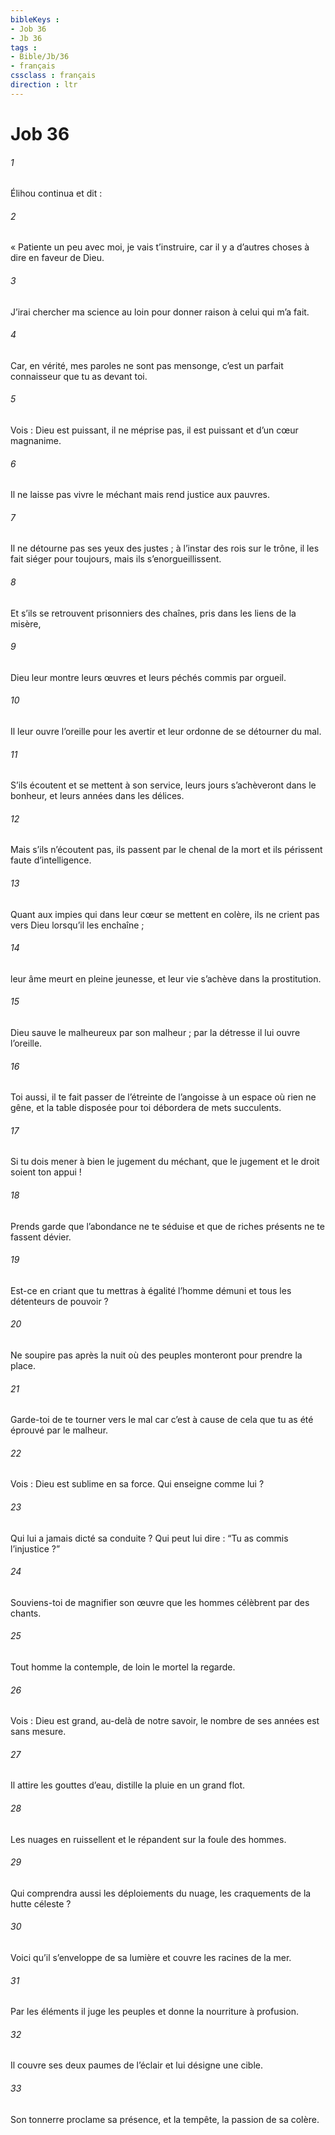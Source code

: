 ```yaml
---
bibleKeys : 
- Job 36
- Jb 36
tags : 
- Bible/Jb/36
- français
cssclass : français
direction : ltr
---
```


# Job 36

###### 1
Élihou continua et dit :
###### 2
« Patiente un peu avec moi, je vais t’instruire,
car il y a d’autres choses à dire en faveur de Dieu.
###### 3
J’irai chercher ma science au loin
pour donner raison à celui qui m’a fait.
###### 4
Car, en vérité, mes paroles ne sont pas mensonge,
c’est un parfait connaisseur que tu as devant toi.
###### 5
Vois : Dieu est puissant, il ne méprise pas,
il est puissant et d’un cœur magnanime.
###### 6
Il ne laisse pas vivre le méchant
mais rend justice aux pauvres.
###### 7
Il ne détourne pas ses yeux des justes ;
à l’instar des rois sur le trône,
il les fait siéger pour toujours,
mais ils s’enorgueillissent.
###### 8
Et s’ils se retrouvent prisonniers des chaînes,
pris dans les liens de la misère,
###### 9
Dieu leur montre leurs œuvres
et leurs péchés commis par orgueil.
###### 10
Il leur ouvre l’oreille pour les avertir
et leur ordonne de se détourner du mal.
###### 11
S’ils écoutent et se mettent à son service,
leurs jours s’achèveront dans le bonheur,
et leurs années dans les délices.
###### 12
Mais s’ils n’écoutent pas, ils passent par le chenal de la mort
et ils périssent faute d’intelligence.
###### 13
Quant aux impies qui dans leur cœur se mettent en colère,
ils ne crient pas vers Dieu lorsqu’il les enchaîne ;
###### 14
leur âme meurt en pleine jeunesse,
et leur vie s’achève dans la prostitution.
###### 15
Dieu sauve le malheureux par son malheur ;
par la détresse il lui ouvre l’oreille.
###### 16
Toi aussi, il te fait passer de l’étreinte de l’angoisse
à un espace où rien ne gêne,
et la table disposée pour toi débordera de mets succulents.
###### 17
Si tu dois mener à bien le jugement du méchant,
que le jugement et le droit soient ton appui !
###### 18
Prends garde que l’abondance ne te séduise
et que de riches présents ne te fassent dévier.
###### 19
Est-ce en criant que tu mettras à égalité l’homme démuni
et tous les détenteurs de pouvoir ?
###### 20
Ne soupire pas après la nuit
où des peuples monteront pour prendre la place.
###### 21
Garde-toi de te tourner vers le mal
car c’est à cause de cela que tu as été éprouvé par le malheur.
###### 22
Vois : Dieu est sublime en sa force.
Qui enseigne comme lui ?
###### 23
Qui lui a jamais dicté sa conduite ?
Qui peut lui dire : “Tu as commis l’injustice ?”
###### 24
Souviens-toi de magnifier son œuvre
que les hommes célèbrent par des chants.
###### 25
Tout homme la contemple,
de loin le mortel la regarde.
###### 26
Vois : Dieu est grand, au-delà de notre savoir,
le nombre de ses années est sans mesure.
###### 27
Il attire les gouttes d’eau,
distille la pluie en un grand flot.
###### 28
Les nuages en ruissellent
et le répandent sur la foule des hommes.
###### 29
Qui comprendra aussi les déploiements du nuage,
les craquements de la hutte céleste ?
###### 30
Voici qu’il s’enveloppe de sa lumière
et couvre les racines de la mer.
###### 31
Par les éléments il juge les peuples
et donne la nourriture à profusion.
###### 32
Il couvre ses deux paumes de l’éclair
et lui désigne une cible.
###### 33
Son tonnerre proclame sa présence,
et la tempête, la passion de sa colère.
